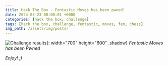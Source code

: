 ```yaml
---
title: Hack The Box - Fentastic Moves has been pwned!
date: 2024-03-23 00:00:01 +0000
categories: [hack the box, challenge]
tags: [hack the box, challenge, fentastic, moves, fen, chess]
img_path: /assets/img/posts/
---
```


![Challenge results](htb-fentastic-moves-owned.png){: width="700" height="600" .shadow}
_Fentastic Moves has been Pwned_

_Enjoy! ;)_

